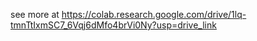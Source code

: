 see more at https://colab.research.google.com/drive/1lq-tmnTtIxmSC7_6Vqj6dMfo4brVi0Ny?usp=drive_link
